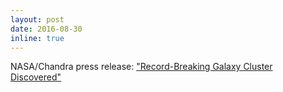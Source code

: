 ```yaml
---
layout: post
date: 2016-08-30
inline: true
---
```


NASA/Chandra press release: <a href="https://www.nasa.gov/mission_pages/chandra/record-breaking-galaxy-cluster-discovered.html">"Record-Breaking Galaxy Cluster Discovered"</a>
